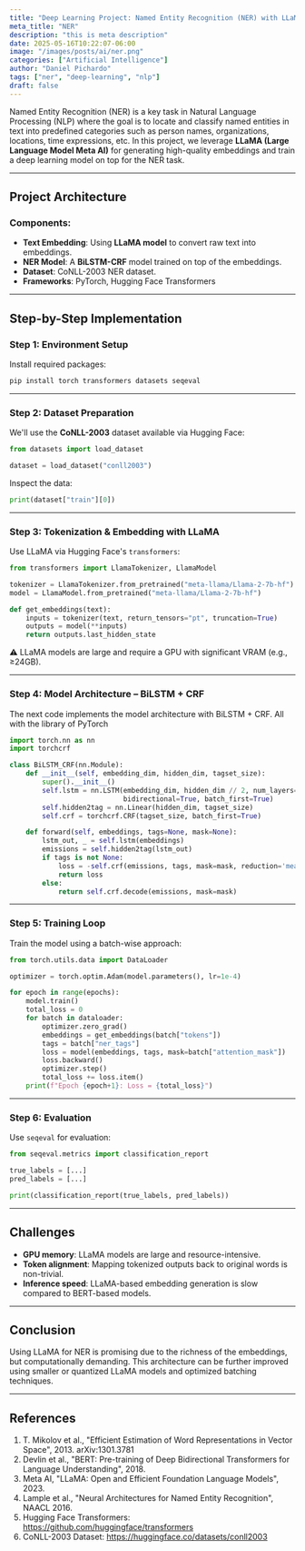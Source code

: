 ```yaml
---
title: "Deep Learning Project: Named Entity Recognition (NER) with LLaMA Embeddings"
meta_title: "NER"
description: "this is meta description"
date: 2025-05-16T10:22:07-06:00
image: "/images/posts/ai/ner.png"
categories: ["Artificial Intelligence"]
author: "Daniel Pichardo"
tags: ["ner", "deep-learning", "nlp"]
draft: false
---
```


Named Entity Recognition (NER) is a key task in Natural Language Processing (NLP) where the goal is to locate and classify named entities in text into predefined categories such as person names, organizations, locations, time expressions, etc. In this project, we leverage **LLaMA (Large Language Model Meta AI)** for generating high-quality embeddings and train a deep learning model on top for the NER task.

---

## Project Architecture

### Components:
- **Text Embedding**: Using **LLaMA model** to convert raw text into embeddings.
- **NER Model**: A **BiLSTM-CRF** model trained on top of the embeddings.
- **Dataset**: CoNLL-2003 NER dataset.
- **Frameworks**: PyTorch, Hugging Face Transformers

---

## Step-by-Step Implementation

### Step 1: Environment Setup

Install required packages:

```bash
pip install torch transformers datasets seqeval
```

---

### Step 2: Dataset Preparation

We'll use the **CoNLL-2003** dataset available via Hugging Face:

```python
from datasets import load_dataset

dataset = load_dataset("conll2003")
```

Inspect the data:

```python
print(dataset["train"][0])
```

---

### Step 3: Tokenization & Embedding with LLaMA

Use LLaMA via Hugging Face's `transformers`:

```python
from transformers import LlamaTokenizer, LlamaModel

tokenizer = LlamaTokenizer.from_pretrained("meta-llama/Llama-2-7b-hf")
model = LlamaModel.from_pretrained("meta-llama/Llama-2-7b-hf")

def get_embeddings(text):
    inputs = tokenizer(text, return_tensors="pt", truncation=True)
    outputs = model(**inputs)
    return outputs.last_hidden_state
```

⚠️ LLaMA models are large and require a GPU with significant VRAM (e.g., ≥24GB).

---

### Step 4: Model Architecture – BiLSTM + CRF

The next code implements the model architecture with BiLSTM + CRF. All with the library of PyTorch

```python
import torch.nn as nn
import torchcrf

class BiLSTM_CRF(nn.Module):
    def __init__(self, embedding_dim, hidden_dim, tagset_size):
        super().__init__()
        self.lstm = nn.LSTM(embedding_dim, hidden_dim // 2, num_layers=1,
                            bidirectional=True, batch_first=True)
        self.hidden2tag = nn.Linear(hidden_dim, tagset_size)
        self.crf = torchcrf.CRF(tagset_size, batch_first=True)

    def forward(self, embeddings, tags=None, mask=None):
        lstm_out, _ = self.lstm(embeddings)
        emissions = self.hidden2tag(lstm_out)
        if tags is not None:
            loss = -self.crf(emissions, tags, mask=mask, reduction='mean')
            return loss
        else:
            return self.crf.decode(emissions, mask=mask)
```

---

### Step 5: Training Loop

Train the model using a batch-wise approach:

```python
from torch.utils.data import DataLoader

optimizer = torch.optim.Adam(model.parameters(), lr=1e-4)

for epoch in range(epochs):
    model.train()
    total_loss = 0
    for batch in dataloader:
        optimizer.zero_grad()
        embeddings = get_embeddings(batch["tokens"])
        tags = batch["ner_tags"]
        loss = model(embeddings, tags, mask=batch["attention_mask"])
        loss.backward()
        optimizer.step()
        total_loss += loss.item()
    print(f"Epoch {epoch+1}: Loss = {total_loss}")
```

---

### Step 6: Evaluation

Use `seqeval` for evaluation:

```python
from seqeval.metrics import classification_report

true_labels = [...]
pred_labels = [...]

print(classification_report(true_labels, pred_labels))
```

---

## Challenges

- **GPU memory**: LLaMA models are large and resource-intensive.
- **Token alignment**: Mapping tokenized outputs back to original words is non-trivial.
- **Inference speed**: LLaMA-based embedding generation is slow compared to BERT-based models.

---

## Conclusion

Using LLaMA for NER is promising due to the richness of the embeddings, but computationally demanding. This architecture can be further improved using smaller or quantized LLaMA models and optimized batching techniques.

---

## References

1. T. Mikolov et al., "Efficient Estimation of Word Representations in Vector Space", 2013. arXiv:1301.3781  
2. Devlin et al., "BERT: Pre-training of Deep Bidirectional Transformers for Language Understanding", 2018.  
3. Meta AI, "LLaMA: Open and Efficient Foundation Language Models", 2023.  
4. Lample et al., "Neural Architectures for Named Entity Recognition", NAACL 2016.  
5. Hugging Face Transformers: https://github.com/huggingface/transformers  
6. CoNLL-2003 Dataset: https://huggingface.co/datasets/conll2003